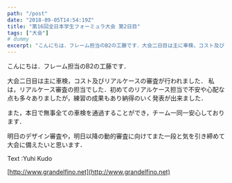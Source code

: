 ```yaml
---
path: "/post"
date: "2018-09-05T14:54:19Z"
title: "第16回全日本学生フォーミュラ大会 第2日目"
tags: ["大会"]
# dummy
excerpt: "こんにちは．フレーム担当のB2の工藤です．大会二日目は主に車検，コスト及びリアルケースの審査が行われました．私は，リアルケース審査の担当でした．初めてのリアルケース担当で不安や心配な点も多々ありまし..."
---
```


こんにちは．フレーム担当のB2の工藤です．

大会二日目は主に車検，コスト及びリアルケースの審査が行われました．
私は，リアルケース審査の担当でした．初めてのリアルケース担当で不安や心配な点も多々ありましたが，練習の成果もあり納得のいく発表が出来ました．

また，本日で無事全ての車検を通過することができ，チーム一同一安心しております．

明日のデザイン審査や，明日以降の動的審査に向けてまた一段と気を引き締めて大会に備えたいと思います．

Text :Yuhi Kudo

[http://www.grandelfino.net](http://www.grandelfino.net)